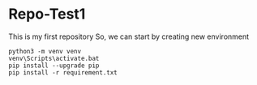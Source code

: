 # Repo-Test1

This is my first repository
So, we can start by creating new environment
```
python3 -m venv venv
venv\Scripts\activate.bat
pip install --upgrade pip
pip install -r requirement.txt
```
